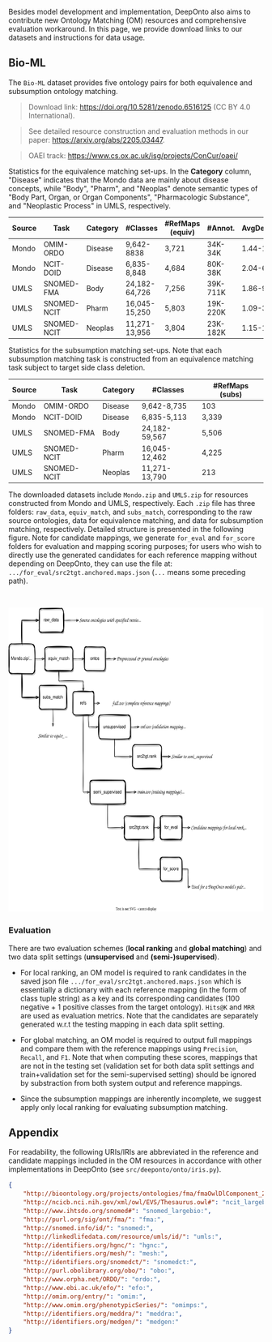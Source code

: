 <!---
Copyright 2021 Yuan He (KRR-Oxford). All rights reserved.

Licensed under the Apache License, Version 2.0 (the "License");
you may not use this file except in compliance with the License.
You may obtain a copy of the License at

    http://www.apache.org/licenses/LICENSE-2.0

Unless required by applicable law or agreed to in writing, software
distributed under the License is distributed on an "AS IS" BASIS,
WITHOUT WARRANTIES OR CONDITIONS OF ANY KIND, either express or implied.
See the License for the specific language governing permissions and
limitations under the License.
-->

Besides model development and implementation, DeepOnto also aims to contribute new Ontology Matching (OM) resources and comprehensive evaluation workaround. In this page, we provide download links to our datasets and instructions for data usage.

## Bio-ML

The `Bio-ML` dataset provides five ontology pairs for both equivalence and subsumption ontology matching.

> Download link: https://doi.org/10.5281/zenodo.6516125 (CC BY 4.0 International).

> See detailed resource construction and evaluation methods in our paper: https://arxiv.org/abs/2205.03447.

> OAEI track: https://www.cs.ox.ac.uk/isg/projects/ConCur/oaei/ 

Statistics for the equivalence matching set-ups. In the **Category** column, "Disease" indicates that the Mondo data are mainly about disease concepts, while "Body", "Pharm", and "Neoplas" denote semantic types of "Body Part, Organ, or Organ Components", "Pharmacologic Substance", and "Neoplastic Process" in UMLS, respectively.

| Source | Task        | Category | #Classes      | #RefMaps (equiv) | #Annot.  | AvgDepths |
|--------|-------------|----------|---------------|------------------|----------|-----------|
| Mondo  | OMIM-ORDO   | Disease  | 9,642-8838    | 3,721            | 34K-34K  | 1.44-1.63 |
| Mondo  | NCIT-DOID   | Disease  | 6,835-8,848   | 4,684            | 80K-38K  | 2.04-6.85 |
| UMLS   | SNOMED-FMA  | Body     | 24,182-64,726 | 7,256            | 39K-711K | 1.86-9.32 |
| UMLS   | SNOMED-NCIT | Pharm    | 16,045-15,250 | 5,803            | 19K-220K | 1.09-3.26 |
| UMLS   | SNOMED-NCIT | Neoplas  | 11,271-13,956 | 3,804            | 23K-182K | 1.15-1.68 |

Statistics for the subsumption matching set-ups. Note that each subsumption matching task is constructed from an equivalence matching task subject to target side class deletion.


| Source | Task        | Category | #Classes      | #RefMaps (subs)  |
|--------|-------------|----------|---------------|------------------|
| Mondo  | OMIM-ORDO   | Disease  | 9,642-8,735   | 103              | 
| Mondo  | NCIT-DOID   | Disease  | 6,835-5,113   | 3,339            | 
| UMLS   | SNOMED-FMA  | Body     | 24,182-59,567 | 5,506            | 
| UMLS   | SNOMED-NCIT | Pharm    | 16,045-12,462 | 4,225            | 
| UMLS   | SNOMED-NCIT | Neoplas  | 11,271-13,790 | 213              | 

The downloaded datasets include `Mondo.zip` and `UMLS.zip` for resources constructed from Mondo and UMLS, respectively.
Each `.zip` file has three folders: `raw_data`, `equiv_match`, and `subs_match`, corresponding to the raw source ontologies, data for equivalence matching, and data for subsumption matching, respectively. Detailed structure is presented in the following figure. Note for candidate mappings, we generate `for_eval` and `for_score` folders for evaluation and mapping scoring purposes; for users who wish to directly use the generated candidates for each reference mapping without depending on DeepOnto, they can use the file at: `.../for_eval/src2tgt.anchored.maps.json` (`...` means some preceding path).

<br/>
<p align="center">
  <a href="https://doi.org/10.5281/zenodo.6516125">
    <img alt="deeponto" src="https://raw.githubusercontent.com/KRR-Oxford/DeepOnto/main/docs/images/largebiomeddata.svg" height="600" style="width: 100%;">
  </a>
</p>

### Evaluation

There are two evaluation schemes (**local ranking** and **global matching**) and two data split settings (**unsupervised** and **(semi-)supervised**).

- For local ranking, an OM model is required to rank candidates in the saved json file `.../for_eval/src2tgt.anchored.maps.json` which is essentially a dictionary with each reference mapping (in the form of class tuple string) as a key and its corresponding candidates (100 negative + 1 positive classes from the target ontology). `Hits@K` and `MRR` are used as evaluation metrics. Note that the candidates are separately generated w.r.t the testing mapping in each data split setting.

- For global matching, an OM model is required to output full mappings and compare them with the reference mappings using `Precision`, `Recall`, and `F1`. Note that when computing these scores, mappings that are not in the testing set (validation set for both data split settings and train+validation set for the semi-supervised setting) should be ignored by substraction from both system output and reference mappings. 

- Since the subsumption mappings are inherently incomplete, we suggest apply only local ranking for evaluating subsumption matching.


## Appendix

For readability, the following URIs/IRIs are abbreviated in the reference and candidate mappings included in the OM resources in accordance with other implementations in DeepOnto (see `src/deeponto/onto/iris.py`).

```json
{
    "http://bioontology.org/projects/ontologies/fma/fmaOwlDlComponent_2_0#": "fma_largebio:",
    "http://ncicb.nci.nih.gov/xml/owl/EVS/Thesaurus.owl#": "ncit_largebio:",
    "http://www.ihtsdo.org/snomed#": "snomed_largebio:",
    "http://purl.org/sig/ont/fma/": "fma:",
    "http://snomed.info/id/": "snomed:",
    "http://linkedlifedata.com/resource/umls/id/": "umls:",
    "http://identifiers.org/hgnc/": "hgnc:",
    "http://identifiers.org/mesh/": "mesh:",
    "http://identifiers.org/snomedct/": "snomedct:",
    "http://purl.obolibrary.org/obo/": "obo:",
    "http://www.orpha.net/ORDO/": "ordo:",
    "http://www.ebi.ac.uk/efo/": "efo:",
    "http://omim.org/entry/": "omim:",
    "http://www.omim.org/phenotypicSeries/": "omimps:",
    "http://identifiers.org/meddra/": "meddra:",
    "http://identifiers.org/medgen/": "medgen:"
}
```
